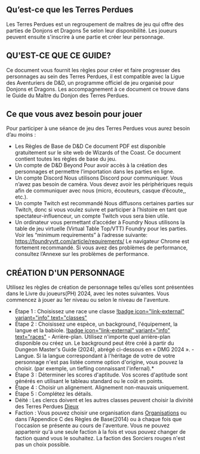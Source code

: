 
## Qu’est-ce que les Terres Perdues
Les Terres Perdues est un regroupement de maîtres de jeu qui offre des parties de Donjons et Dragons 5e selon leur disponibilité. Les joueurs peuvent ensuite s'inscrire à une partie et créer leur personnage. 

## QU'EST-CE QUE CE GUIDE?
Ce document vous fournit les règles pour créer et faire progresser des personnages au sein des Terres Perdues, il est compatible avec la Ligue des Aventuriers de D&D, un programme officiel de jeu organisé pour Donjons et Dragons. Les accompagnement à ce document ce trouve dans le Guide du Maître du Donjon des Terres Perdues.

## Ce que vous avez besoin pour jouer
Pour participer à une séance de jeu des Terres Perdues vous aurez besoin d’au moins :
- Les Règles de Base de D&D
Ce document PDF est disponible gratuitement sur le site web de Wizards of the Coast. Ce document contient toutes les règles de base du jeu.
- Un compte de D&D Beyond
Pour avoir accès à la création des personnages et permettre l’importation dans les parties en ligne.
- Un compte Discord
Nous utilisons Discord pour communiquer. Vous n’avez pas besoin de caméra. Vous devez avoir les périphériques requis afin de communiquer avec nous (micro, écouteurs, casque d’écoute,, etc.).
- Un compte Twitch est recommandé
Nous diffusons certaines parties sur Twitch, donc si vous voulez suivre et participer à l’histoire en tant que spectateur-influenceur, un compte Twitch vous sera bien utile.
- Un ordinateur vous permettant d’accéder à Foundry
Nous utilisons la table de jeu virtuelle (Virtual Table Top/VTT) Foundry pour les parties. Voir les “minimum requirements” à l’adresse suivante: https://foundryvtt.com/article/requirements/
Le navigateur Chrome est fortement recommandé. Si vous avez des problèmes de performance, consultez l’Annexe sur les problèmes de performance.


## CRÉATION D'UN PERSONNAGE
Utilisez les règles de création de personnage telles qu'elles sont présentées dans le Livre du joueurs(PH) 2024, avec les notes suivantes. Vous commencez à jouer au 1er niveau ou selon le niveau de l'aventure.

- Étape 1 : Choisissez une race une classe [!badge icon="link-external" variant="info" text="classes"](https://www.dndbeyond.com/classes)
- Étape 2 : Choisissez une espèce, un background, l'équipement, la langue et la babiole. [!badge icon="link-external" variant="info" text="races"](https://www.dndbeyond.com/species)
          - Arrière-plan. Utilisez n'importe quel arrière-plan disponible ou créez un. Le background peut être créé à partir du Dungeon Master's Guide (2024), abrégé ci-dessous en « DMG 2024 ».
          - Langue. Si la langue correspondant à l'héritage de votre de votre personnage n'est pas listée comme option d'origine, vous pouvez la choisir. (par exemple, un tiefling connaissant l'infernal).*
- Étape 3 : Déterminer les scores d'aptitude. Vos scores d'aptitude sont générés en utilisant le tableau standard ou le coût en points.
- Étape 4 : Choisir un alignement. Alignement non-mauvais uniquement.
- Étape 5 : Complétez les détails.
- Déité : Les clercs doivent et les autres classes peuvent choisir la divinité des Terres Perdues [Dieux](/Histoire/Dieux.md) 
- Faction : Vous pouvez choisir une organisation dans [Organisations](/Histoire/Organisations.md) ou dans l'Appendice C des Règles de Base(2014) ou à chaque fois que l'occasion se présente au cours de l'aventure. Vous ne pouvez appartenir qu'à une seule faction à la fois et vous pouvez changer de faction quand vous le souhaitez. La faction des Sorciers rouges n'est pas un choix possible.
